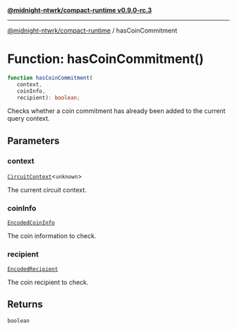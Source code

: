 [**@midnight-ntwrk/compact-runtime v0.9.0-rc.3**](../README.md)

***

[@midnight-ntwrk/compact-runtime](../globals.md) / hasCoinCommitment

# Function: hasCoinCommitment()

```ts
function hasCoinCommitment(
   context, 
   coinInfo, 
   recipient): boolean;
```

Checks whether a coin commitment has already been added to the current query context.

## Parameters

### context

[`CircuitContext`](../interfaces/CircuitContext.md)\<`unknown`\>

The current circuit context.

### coinInfo

[`EncodedCoinInfo`](../interfaces/EncodedCoinInfo.md)

The coin information to check.

### recipient

[`EncodedRecipient`](../interfaces/EncodedRecipient.md)

The coin recipient to check.

## Returns

`boolean`
